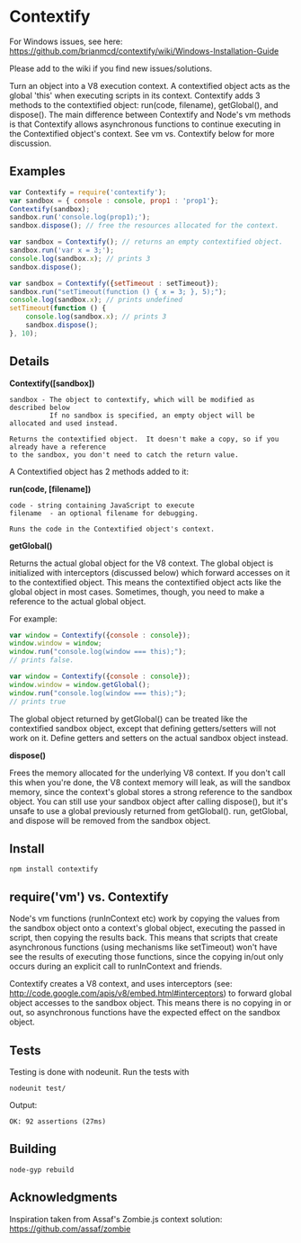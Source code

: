 # Contextify

For Windows issues, see here: https://github.com/brianmcd/contextify/wiki/Windows-Installation-Guide

Please add to the wiki if you find new issues/solutions.

Turn an object into a V8 execution context.  A contextified object acts as the global 'this' when executing scripts in its context.  Contextify adds 3 methods to the contextified object: run(code, filename), getGlobal(), and dispose().  The main difference between Contextify and Node's vm methods is that Contextify allows asynchronous functions to continue executing in the Contextified object's context.  See vm vs. Contextify below for more discussion.

## Examples
```javascript
var Contextify = require('contextify');
var sandbox = { console : console, prop1 : 'prop1'};
Contextify(sandbox);
sandbox.run('console.log(prop1);');
sandbox.dispose(); // free the resources allocated for the context.
```

```javascript
var sandbox = Contextify(); // returns an empty contextified object.
sandbox.run('var x = 3;');
console.log(sandbox.x); // prints 3
sandbox.dispose();
```

```javascript
var sandbox = Contextify({setTimeout : setTimeout});
sandbox.run("setTimeout(function () { x = 3; }, 5);");
console.log(sandbox.x); // prints undefined
setTimeout(function () {
    console.log(sandbox.x); // prints 3
    sandbox.dispose();
}, 10);
```
## Details

**Contextify([sandbox])**

    sandbox - The object to contextify, which will be modified as described below
              If no sandbox is specified, an empty object will be allocated and used instead.

    Returns the contextified object.  It doesn't make a copy, so if you already have a reference
    to the sandbox, you don't need to catch the return value.

A Contextified object has 2 methods added to it:

**run(code, [filename])**

    code - string containing JavaScript to execute
    filename  - an optional filename for debugging.

    Runs the code in the Contextified object's context.

**getGlobal()**

Returns the actual global object for the V8 context.  The global object is initialized with interceptors (discussed below) which forward accesses on it to the contextified object.  This means the contextified object acts like the global object in most cases.  Sometimes, though, you need to make a reference to the actual global object.

For example:

```javascript
var window = Contextify({console : console});
window.window = window;
window.run("console.log(window === this);");
// prints false.
```

```javascript
var window = Contextify({console : console});
window.window = window.getGlobal();
window.run("console.log(window === this);");
// prints true
```

The global object returned by getGlobal() can be treated like the contextified sandbox object, except that defining getters/setters will not work on it.  Define getters and setters on the actual sandbox object instead.

**dispose()**

Frees the memory allocated for the underlying V8 context.  If you don't call this when you're done, the V8 context memory will leak, as will the sandbox memory, since the context's global stores a strong reference to the sandbox object.  You can still use your sandbox object after calling dispose(), but it's unsafe to use a global previously returned from getGlobal().  run, getGlobal, and dispose will be removed from the sandbox object.

## Install

    npm install contextify

## require('vm') vs. Contextify

Node's vm functions (runInContext etc) work by copying the values from the sandbox object onto a context's global object, executing the passed in script, then copying the results back.  This means that scripts that create asynchronous functions (using mechanisms like setTimeout) won't have see the results of executing those functions, since the copying in/out only occurs during an explicit call to runInContext and friends.  

Contextify creates a V8 context, and uses interceptors (see: http://code.google.com/apis/v8/embed.html#interceptors) to forward global object accesses to the sandbox object.  This means there is no copying in or out, so asynchronous functions have the expected effect on the sandbox object.  

## Tests

Testing is done with nodeunit.  Run the tests with

    nodeunit test/

Output: 

    OK: 92 assertions (27ms)


## Building

    node-gyp rebuild

## Acknowledgments

Inspiration taken from Assaf's Zombie.js context solution: https://github.com/assaf/zombie
